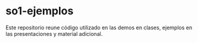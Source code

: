 # so1-ejemplos

Este repositorio reune código utilizado en las demos en clases, ejemplos en las presentaciones y material adicional.
